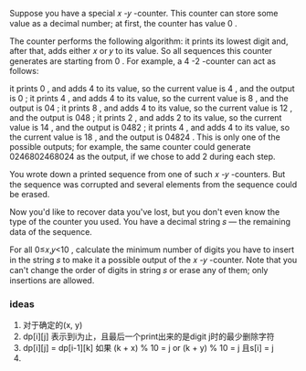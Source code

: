 Suppose you have a special 𝑥
-𝑦
-counter. This counter can store some value as a decimal number; at first, the counter has value 0
.

The counter performs the following algorithm: it prints its lowest digit and, after that, adds either 𝑥
 or 𝑦
 to its value. So all sequences this counter generates are starting from 0
. For example, a 4
-2
-counter can act as follows:

it prints 0
, and adds 4
 to its value, so the current value is 4
, and the output is 0
;
it prints 4
, and adds 4
 to its value, so the current value is 8
, and the output is 04
;
it prints 8
, and adds 4
 to its value, so the current value is 12
, and the output is 048
;
it prints 2
, and adds 2
 to its value, so the current value is 14
, and the output is 0482
;
it prints 4
, and adds 4
 to its value, so the current value is 18
, and the output is 04824
.
This is only one of the possible outputs; for example, the same counter could generate 0246802468024
 as the output, if we chose to add 2
 during each step.

You wrote down a printed sequence from one of such 𝑥
-𝑦
-counters. But the sequence was corrupted and several elements from the sequence could be erased.

Now you'd like to recover data you've lost, but you don't even know the type of the counter you used. You have a decimal string 𝑠
 — the remaining data of the sequence.

For all 0≤𝑥,𝑦<10
, calculate the minimum number of digits you have to insert in the string 𝑠
 to make it a possible output of the 𝑥
-𝑦
-counter. Note that you can't change the order of digits in string 𝑠
 or erase any of them; only insertions are allowed.



### ideas
1. 对于确定的(x, y)
2. dp[i][j] 表示到i为止，且最后一个print出来的是digit j时的最少删除字符
3. dp[i][j] = dp[i-1][k] 如果 (k + x) % 10 = j or (k + y) % 10 = j 且s[i] = j
4. 